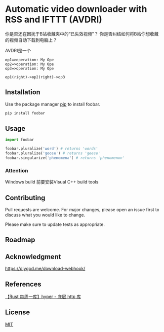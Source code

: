 # Automatic video downloader with RSS and IFTTT (AVDRI)


你是否还在困扰于B站收藏夹中的“已失效视频”？
你是否纠结如何将B站你想收藏的视频自动下载到电脑上？

AVDRI是一个

```mermaid
op1=>operation: My Ope
op2=>operation: My Ope
op3=>operation: My Ope

op1(right)->op2(right)->op3
```

## Installation

Use the package manager [pip](https://pip.pypa.io/en/stable/) to install foobar.

```bash
pip install foobar
```

## Usage

```python
import foobar

foobar.pluralize('word') # returns 'words'
foobar.pluralize('goose') # returns 'geese'
foobar.singularize('phenomena') # returns 'phenomenon'
```
### Attention
Windows build 前要安装Visual C++ build tools
## Contributing
Pull requests are welcome. For major changes, please open an issue first to discuss what you would like to change.

Please make sure to update tests as appropriate.

## Roadmap


## Acknowledgment
https://diygod.me/download-webhook/

## References
[【Rust 每周一库】hyper - 底层 http 库](https://www.chainnews.com/articles/617213876836.htm)

## License
[MIT](https://choosealicense.com/licenses/mit/)